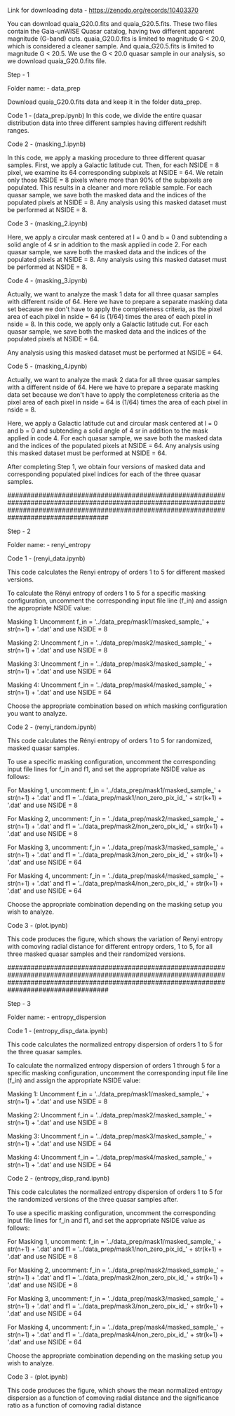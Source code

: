 Link for downloading data - https://zenodo.org/records/10403370

You can download quaia_G20.0.fits and quaia_G20.5.fits.
These two files contain the Gaia-unWISE Quasar catalog, having two different apparent magnitude (G-band) cuts. quaia_G20.0.fits is limited to magnitude G < 20.0, which is considered a cleaner sample. And quaia_G20.5.fits is limited to magnitude G < 20.5. We use the G < 20.0 quasar sample in our analysis, so we download quaia_G20.0.fits file.

Step - 1 

Folder name: - data_prep

Download quaia_G20.0.fits data and keep it in the folder data_prep.


Code 1 -  (data_prep.ipynb)
In this code, we divide the entire quasar distribution data into three different samples having different redshift ranges. 

Code 2 - (masking_1.ipynb)

In this code, we apply a masking procedure to three different quasar samples. First, we apply a Galactic latitude cut. Then, for each NSIDE = 8 pixel, we examine its 64 corresponding subpixels at NSIDE = 64. We retain only those NSIDE = 8 pixels where more than 90% of the subpixels are populated. This results in a cleaner and more reliable sample.
For each quasar sample, we save both the masked data and the indices of the populated pixels at NSIDE = 8.
Any analysis using this masked dataset must be performed at NSIDE = 8.

Code 3 - (masking_2.ipynb)

Here, we apply a circular mask centered at l = 0 and b = 0 and subtending a solid angle of 4 sr in addition to the mask applied in code 2.
For each quasar sample, we save both the masked data and the indices of the populated pixels at NSIDE = 8.
Any analysis using this masked dataset must be performed at NSIDE = 8.

Code 4 - (masking_3.ipynb)

Actually, we want to analyze the mask 1 data for all three quasar samples with different nside of 64. Here we have to prepare a separate masking data set because we don't have to apply the completeness criteria, as the pixel area of each pixel in nside = 64 is (1/64) times the area of each pixel in nside = 8.
In this code, we apply only a Galactic latitude cut. For each quasar sample, we save both the masked data and the indices of the populated pixels at NSIDE = 64.

Any analysis using this masked dataset must be performed at NSIDE = 64.

Code 5 - (masking_4.ipynb)

Actually, we want to analyze the mask 2 data for all three quasar samples with a different nside of 64. Here we have to prepare a separate masking data set because we don't have to apply the completeness criteria as the pixel area of each pixel in nside = 64 is (1/64) times the area of each pixel in nside = 8.

Here, we apply a Galactic latitude cut and circular mask centered at l = 0 and b = 0 and subtending a solid angle of 4 sr in addition to the mask applied in code 4.
For each quasar sample, we save both the masked data and the indices of the populated pixels at NSIDE = 64.
Any analysis using this masked dataset must be performed at NSIDE = 64.



After completing Step 1, we obtain four versions of masked data and corresponding populated pixel indices for each of the three quasar samples.

##################################################################################################################################################################################################


Step - 2

Folder name: - renyi_entropy

Code 1 -  (renyi_data.ipynb)

This code calculates the Renyi entropy of orders 1 to 5 for different masked versions.

To calculate the Rényi entropy of orders 1 to 5 for a specific masking configuration, uncomment the corresponding input file line (f_in) and assign the appropriate NSIDE value:

Masking 1: Uncomment f_in = '../data_prep/mask1/masked_sample_' + str(n+1) + '.dat' and use NSIDE = 8

Masking 2: Uncomment f_in = '../data_prep/mask2/masked_sample_' + str(n+1) + '.dat' and use NSIDE = 8

Masking 3: Uncomment f_in = '../data_prep/mask3/masked_sample_' + str(n+1) + '.dat' and use NSIDE = 64

Masking 4: Uncomment f_in = '../data_prep/mask4/masked_sample_' + str(n+1) + '.dat' and use NSIDE = 64

Choose the appropriate combination based on which masking configuration you want to analyze.
 

Code 2 -  (renyi_random.ipynb)

This code calculates the Rényi entropy of orders 1 to 5 for randomized, masked quasar samples.

To use a specific masking configuration, uncomment the corresponding input file lines for f_in and f1, and set the appropriate NSIDE value as follows:

For Masking 1, uncomment: f_in = '../data_prep/mask1/masked_sample_' + str(n+1) + '.dat' and f1 = '../data_prep/mask1/non_zero_pix_id_' + str(k+1) + '.dat' and use NSIDE = 8

For Masking 2, uncomment: f_in = '../data_prep/mask2/masked_sample_' + str(n+1) + '.dat' and f1 = '../data_prep/mask2/non_zero_pix_id_' + str(k+1) + '.dat' and use NSIDE = 8

For Masking 3, uncomment: f_in = '../data_prep/mask3/masked_sample_' + str(n+1) + '.dat' and f1 = '../data_prep/mask3/non_zero_pix_id_' + str(k+1) + '.dat' and use NSIDE = 64

For Masking 4, uncomment: f_in = '../data_prep/mask4/masked_sample_' + str(n+1) + '.dat' and f1 = '../data_prep/mask4/non_zero_pix_id_' + str(k+1) + '.dat' and use NSIDE = 64

Choose the appropriate combination depending on the masking setup you wish to analyze.

Code 3 - (plot.ipynb)

This code produces the figure, which shows the variation of Renyi entropy with comoving radial distance for different entropy orders, 1 to 5, for all three masked quasar samples and their randomized versions.


##################################################################################################################################################################################################



Step - 3

Folder name: - entropy_dispersion

Code 1 -  (entropy_disp_data.ipynb)

This code calculates the normalized entropy dispersion of orders 1 to 5 for the three quasar samples.

To calculate the normalized entropy dispersion of orders 1 through 5 for a specific masking configuration, uncomment the corresponding input file line (f_in) and assign the appropriate NSIDE value:

Masking 1: Uncomment f_in = '../data_prep/mask1/masked_sample_' + str(n+1) + '.dat' and use NSIDE = 8

Masking 2: Uncomment f_in = '../data_prep/mask2/masked_sample_' + str(n+1) + '.dat' and use NSIDE = 8

Masking 3: Uncomment f_in = '../data_prep/mask3/masked_sample_' + str(n+1) + '.dat' and use NSIDE = 64

Masking 4: Uncomment f_in = '../data_prep/mask4/masked_sample_' + str(n+1) + '.dat' and use NSIDE = 64


Code 2 -  (entropy_disp_rand.ipynb)

This code calculates the normalized entropy dispersion of orders 1 to 5 for the randomized versions of the three quasar samples after.

To use a specific masking configuration, uncomment the corresponding input file lines for f_in and f1, and set the appropriate NSIDE value as follows:

For Masking 1, uncomment: f_in = '../data_prep/mask1/masked_sample_' + str(n+1) + '.dat' and f1 = '../data_prep/mask1/non_zero_pix_id_' + str(k+1) + '.dat' and use NSIDE = 8

For Masking 2, uncomment: f_in = '../data_prep/mask2/masked_sample_' + str(n+1) + '.dat' and f1 = '../data_prep/mask2/non_zero_pix_id_' + str(k+1) + '.dat' and use NSIDE = 8

For Masking 3, uncomment: f_in = '../data_prep/mask3/masked_sample_' + str(n+1) + '.dat' and f1 = '../data_prep/mask3/non_zero_pix_id_' + str(k+1) + '.dat' and use NSIDE = 64

For Masking 4, uncomment: f_in = '../data_prep/mask4/masked_sample_' + str(n+1) + '.dat' and f1 = '../data_prep/mask4/non_zero_pix_id_' + str(k+1) + '.dat' and use NSIDE = 64

Choose the appropriate combination depending on the masking setup you wish to analyze.


Code 3 - (plot.ipynb)

This code produces the figure, which shows the mean normalized entropy dispersion as a function of comoving radial distance and the significance ratio as a function of comoving radial distance


